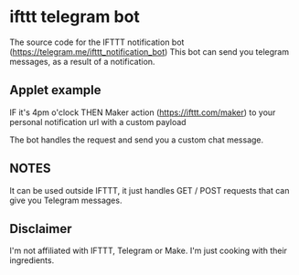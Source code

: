 # ifttt telegram bot

The source code for the IFTTT notification bot (https://telegram.me/ifttt_notification_bot)
This bot can send you telegram messages, as a result of a notification. 

## Applet example

IF 
  it's 4pm o'clock
THEN
  Maker action (https://ifttt.com/maker) to your personal notification url with a custom payload

The bot handles the request and send you a custom chat message.
  
## NOTES

It can be used outside IFTTT, it just handles GET / POST requests that can give you Telegram messages.

## Disclaimer

I'm not affiliated with IFTTT, Telegram or Make. I'm just cooking with their ingredients.